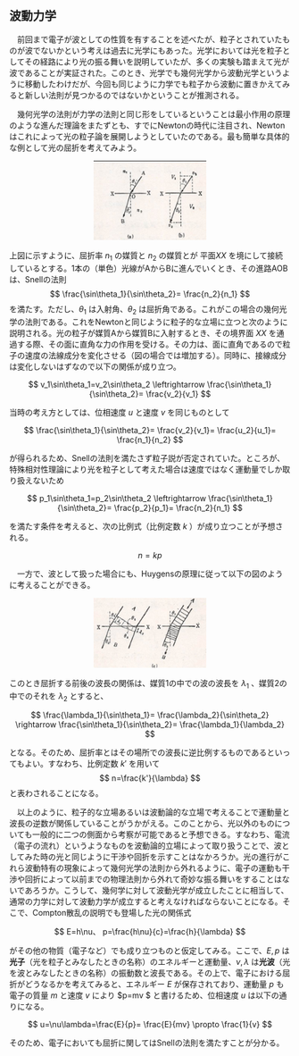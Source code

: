 
## 波動力学

　前回まで電子が波としての性質を有することを述べたが、粒子とされていたものが波でないかという考えは過去に光学にもあった。光学においては光を粒子としてその経路により光の振る舞いを説明していたが、多くの実験も踏まえて光が波であることが実証された。このとき、光学でも幾何光学から波動光学というように移動したわけだが、今回も同じように力学でも粒子から波動に置きかえてみると新しい法則が見つかるのではないかということが推測される。

　幾何光学の法則が力学の法則と同じ形をしているということは最小作用の原理のような進んだ理論をまたずとも、すでにNewtonの時代に注目され、Newtonはこれによって光の粒子論を展開しようとしていたのである。最も簡単な具体的な例として光の屈折を考えてみよう。

<p align="center">
    <img width="40%"
        src="images/newton_refraction.png">
</p>

上図に示すように、屈折率 $n_1$ の媒質と $n_2$ の媒質とが 平面$XX$ を境にして接続しているとする。1本の（単色）光線がAからBに進んでいくとき、その進路AOBは、Snellの法則
$$
    \frac{\sin\theta_1}{\sin\theta_2}=
    \frac{n_2}{n_1}
$$
を満たす。ただし、$\theta_1$ は入射角、$\theta_2$ は屈折角である。これがこの場合の幾何光学の法則である。これをNewtonと同じように粒子的な立場に立つと次のように説明される。光の粒子が媒質Aから媒質Bに入射するとき、その境界面 $XX$ を通過する際、その面に直角な力の作用を受ける。その力は、面に直角であるので粒子の速度の法線成分を変化させる（図の場合では増加する）。同時に、接線成分は変化しないはずなので以下の関係が成り立つ。

$$
    v_1\sin\theta_1=v_2\sin\theta_2
    \leftrightarrow
    \frac{\sin\theta_1}{\sin\theta_2}=
    \frac{v_2}{v_1}
$$

当時の考え方としては、位相速度 $u$ と速度 $v$ を同じものとして

$$
    \frac{\sin\theta_1}{\sin\theta_2}=
    \frac{v_2}{v_1}=
    \frac{u_2}{u_1}=
    \frac{n_1}{n_2}
$$

が得られるため、Snellの法則を満たさず粒子説が否定されていた。ところが、特殊相対性理論により光を粒子として考えた場合は速度ではなく運動量でしか取り扱えないため

$$
    p_1\sin\theta_1=p_2\sin\theta_2
    \leftrightarrow
    \frac{\sin\theta_1}{\sin\theta_2}=
    \frac{p_2}{p_1}=
    \frac{n_2}{n_1}
$$

を満たす条件を考えると、次の比例式（比例定数 $k$ ）が成り立つことが予想される。

$$
    n=kp
$$

　一方で、波として扱った場合にも、Huygensの原理に従って以下の図のように考えることができる。

<p align="center">
    <img width="40%"
        src="images/huygens_refraction.png">
</p>

このとき屈折する前後の波長の関係は、媒質1の中での波の波長を $\lambda_1$ 、媒質2の中でのそれを $\lambda_2$ とすると、

$$
    \frac{\lambda_1}{\sin\theta_1}=
    \frac{\lambda_2}{\sin\theta_2}
    \rightarrow
    \frac{\sin\theta_1}{\sin\theta_2}=
    \frac{\lambda_1}{\lambda_2}
$$

となる。そのため、屈折率とはその場所での波長に逆比例するものであるといってもよい。すなわち、比例定数 $k'$ を用いて
$$
    n=\frac{k'}{\lambda}
$$
と表わされることになる。

　以上のように、粒子的な立場あるいは波動論的な立場で考えることで運動量と波長の逆数が関係していることがうかがえる。このことから、光以外のものについても一般的に二つの側面から考察が可能であると予想できる。すなわち、電流（電子の流れ）というようなものを波動論的立場によって取り扱うことで、波としてみた時の光と同じように干渉や回折を示すことはなかろうか。光の進行がこれら波動特有の現象によって幾何光学の法則から外れるように、電子の運動も干渉や回折によって以前までの物理法則から外れて奇妙な振る舞いをすることはないであろうか。こうして、幾何学に対して波動光学が成立したことに相当して、通常の力学に対して波動力学が成立すると考えなければならないことになる。そこで、Compton散乱の説明でも登場した光の関係式

$$
    E=h\nu、
    p=\frac{h\nu}{c}=\frac{h}{\lambda}
$$

がその他の物質（電子など）でも成り立つものと仮定してみる。ここで、$E,p$ は**光子**（光を粒子とみなしたときの名称）のエネルギーと運動量、$\nu,\lambda$ は**光波**（光を波とみなしたときの名称）の振動数と波長である。その上で、電子における屈折がどうなるかを考えてみると、エネルギー $E$ が保存されており、運動量 $p$ も電子の質量 $m$ と速度 $v$ により $p=mv
$ と書けるため、位相速度 $u$ は以下の通りになる。

$$
    u=\nu\lambda=\frac{E}{p}=
    \frac{E}{mv}
    \propto
    \frac{1}{v}
$$

そのため、電子においても屈折に関してはSnellの法則を満たすことが分かる。